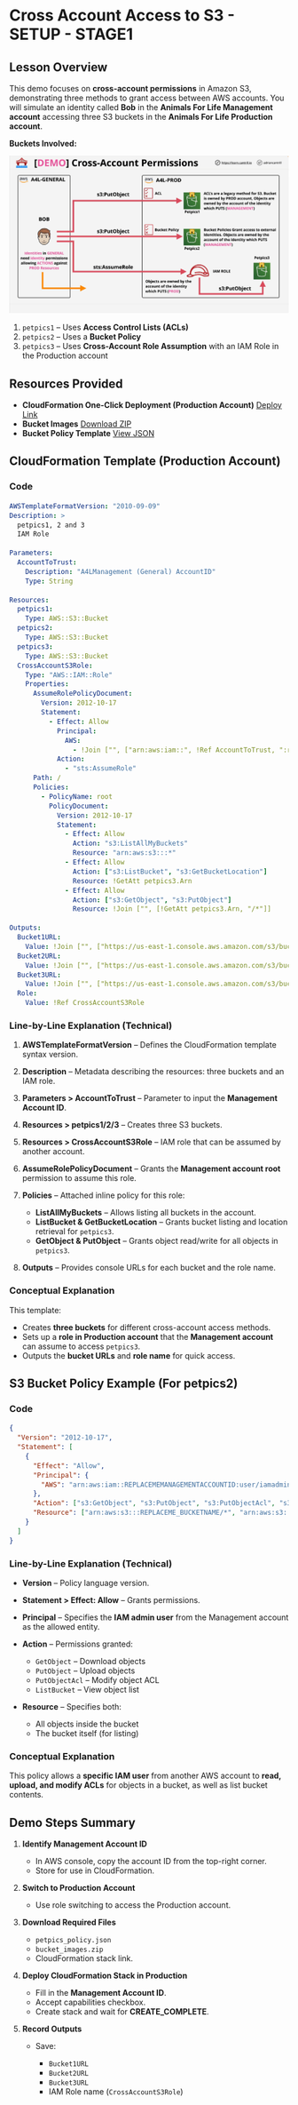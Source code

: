 # Cross Account Access to S3 - SETUP - STAGE1

## Lesson Overview

This demo focuses on **cross-account permissions** in Amazon S3, demonstrating three methods to grant access between AWS accounts.
You will simulate an identity called **Bob** in the **Animals For Life Management account** accessing three S3 buckets in the **Animals For Life Production account**.

**Buckets Involved:**

![alt text](image-7.png)

1. `petpics1` – Uses **Access Control Lists (ACLs)**
2. `petpics2` – Uses a **Bucket Policy**
3. `petpics3` – Uses **Cross-Account Role Assumption** with an IAM Role in the Production account

## Resources Provided

- **CloudFormation One-Click Deployment (Production Account)**
  [Deploy Link](https://console.aws.amazon.com/cloudformation/home?region=us-east-1#/stacks/create/review?templateURL=https://learn-cantrill-labs.s3.amazonaws.com/awscoursedemos/0039-aws-mixed-cross-account-s3/prod_bucketsandrole.yaml&stackName=buckets)
- **Bucket Images**
  [Download ZIP](https://learn-cantrill-labs.s3.amazonaws.com/awscoursedemos/0039-aws-mixed-cross-account-s3/bucket_images.zip)
- **Bucket Policy Template**
  [View JSON](https://learn-cantrill-labs.s3.amazonaws.com/awscoursedemos/0039-aws-mixed-cross-account-s3/petpics_policy.json)

## CloudFormation Template (Production Account)

### Code

```yaml
AWSTemplateFormatVersion: "2010-09-09"
Description: >
  petpics1, 2 and 3
  IAM Role

Parameters:
  AccountToTrust:
    Description: "A4LManagement (General) AccountID"
    Type: String

Resources:
  petpics1:
    Type: AWS::S3::Bucket
  petpics2:
    Type: AWS::S3::Bucket
  petpics3:
    Type: AWS::S3::Bucket
  CrossAccountS3Role:
    Type: "AWS::IAM::Role"
    Properties:
      AssumeRolePolicyDocument:
        Version: 2012-10-17
        Statement:
          - Effect: Allow
            Principal:
              AWS:
                - !Join ["", ["arn:aws:iam::", !Ref AccountToTrust, ":root"]]
            Action:
              - "sts:AssumeRole"
      Path: /
      Policies:
        - PolicyName: root
          PolicyDocument:
            Version: 2012-10-17
            Statement:
              - Effect: Allow
                Action: "s3:ListAllMyBuckets"
                Resource: "arn:aws:s3:::*"
              - Effect: Allow
                Action: ["s3:ListBucket", "s3:GetBucketLocation"]
                Resource: !GetAtt petpics3.Arn
              - Effect: Allow
                Action: ["s3:GetObject", "s3:PutObject"]
                Resource: !Join ["", [!GetAtt petpics3.Arn, "/*"]]

Outputs:
  Bucket1URL:
    Value: !Join ["", ["https://us-east-1.console.aws.amazon.com/s3/buckets/", !Ref petpics1, "?region=us-east-1&tab=objects"]]
  Bucket2URL:
    Value: !Join ["", ["https://us-east-1.console.aws.amazon.com/s3/buckets/", !Ref petpics2, "?region=us-east-1&tab=objects"]]
  Bucket3URL:
    Value: !Join ["", ["https://us-east-1.console.aws.amazon.com/s3/buckets/", !Ref petpics3, "?region=us-east-1&tab=objects"]]
  Role:
    Value: !Ref CrossAccountS3Role
```

### Line-by-Line Explanation (Technical)

1. **AWSTemplateFormatVersion** – Defines the CloudFormation template syntax version.
2. **Description** – Metadata describing the resources: three buckets and an IAM role.
3. **Parameters > AccountToTrust** – Parameter to input the **Management Account ID**.
4. **Resources > petpics1/2/3** – Creates three S3 buckets.
5. **Resources > CrossAccountS3Role** – IAM role that can be assumed by another account.
6. **AssumeRolePolicyDocument** – Grants the **Management account root** permission to assume this role.
7. **Policies** – Attached inline policy for this role:

   - **ListAllMyBuckets** – Allows listing all buckets in the account.
   - **ListBucket & GetBucketLocation** – Grants bucket listing and location retrieval for `petpics3`.
   - **GetObject & PutObject** – Grants object read/write for all objects in `petpics3`.

8. **Outputs** – Provides console URLs for each bucket and the role name.

### Conceptual Explanation

This template:

- Creates **three buckets** for different cross-account access methods.
- Sets up a **role in Production account** that the **Management account** can assume to access `petpics3`.
- Outputs the **bucket URLs** and **role name** for quick access.

## S3 Bucket Policy Example (For petpics2)

### Code

```json
{
  "Version": "2012-10-17",
  "Statement": [
    {
      "Effect": "Allow",
      "Principal": {
        "AWS": "arn:aws:iam::REPLACEMEMANAGEMENTACCOUNTID:user/iamadmin"
      },
      "Action": ["s3:GetObject", "s3:PutObject", "s3:PutObjectAcl", "s3:ListBucket"],
      "Resource": ["arn:aws:s3:::REPLACEME_BUCKETNAME/*", "arn:aws:s3:::REPLACEME_BUCKETNAME"]
    }
  ]
}
```

### Line-by-Line Explanation (Technical)

- **Version** – Policy language version.
- **Statement > Effect: Allow** – Grants permissions.
- **Principal** – Specifies the **IAM admin user** from the Management account as the allowed entity.
- **Action** – Permissions granted:

  - `GetObject` – Download objects
  - `PutObject` – Upload objects
  - `PutObjectAcl` – Modify object ACL
  - `ListBucket` – View object list

- **Resource** – Specifies both:

  - All objects inside the bucket
  - The bucket itself (for listing)

### Conceptual Explanation

This policy allows a **specific IAM user** from another AWS account to **read, upload, and modify ACLs** for objects in a bucket, as well as list bucket contents.

## Demo Steps Summary

1. **Identify Management Account ID**

   - In AWS console, copy the account ID from the top-right corner.
   - Store for use in CloudFormation.

2. **Switch to Production Account**

   - Use role switching to access the Production account.

3. **Download Required Files**

   - `petpics_policy.json`
   - `bucket_images.zip`
   - CloudFormation stack link.

4. **Deploy CloudFormation Stack in Production**

   - Fill in the **Management Account ID**.
   - Accept capabilities checkbox.
   - Create stack and wait for **CREATE_COMPLETE**.

5. **Record Outputs**

   - Save:

     - `Bucket1URL`
     - `Bucket2URL`
     - `Bucket3URL`
     - IAM Role name (`CrossAccountS3Role`)
